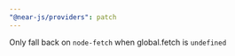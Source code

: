 ```yaml
---
"@near-js/providers": patch
---
```


Only fall back on `node-fetch` when global.fetch is `undefined`

